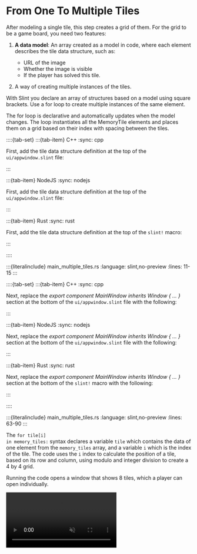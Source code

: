 <!-- Copyright © SixtyFPS GmbH <info@slint.dev> ; SPDX-License-Identifier: MIT -->

# From One To Multiple Tiles

After modeling a single tile, this step creates a grid of them. For the grid to be a game board, you need two features:

1. **A data model**: An array created as a model in code, where each element describes the tile data structure, such as:

    - URL of the image
    - Whether the image is visible
    - If the player has solved this tile.

2. A way of creating multiple instances of the tiles.

With Slint you declare an array of structures based on a model using square brackets. Use a <span class="hljs-keyword">for</span> loop
to create multiple instances of the same element.

The <span class="hljs-keyword">for</span> loop is declarative and automatically updates when
the model changes. The loop instantiates all the <span class="hljs-title">MemoryTile</span> elements and places them on a grid based on their
index with spacing between the tiles.

::::{tab-set}
:::{tab-item} C++
:sync: cpp

First, add the tile data structure definition at the top of the `ui/appwindow.slint` file:

:::

:::{tab-item} NodeJS
:sync: nodejs

First, add the tile data structure definition at the top of the `ui/appwindow.slint` file:

:::

:::{tab-item} Rust
:sync: rust

First, add the tile data structure definition at the top of the `slint!` macro:

:::

::::

:::{literalinclude} main_multiple_tiles.rs
:language: slint,no-preview
:lines: 11-15
:::

::::{tab-set}
:::{tab-item} C++
:sync: cpp

Next, replace the _export component <span class="hljs-title">MainWindow</span> inherits Window { ... }_ section at the bottom of the `ui/appwindow.slint` file with the following:

:::

:::{tab-item} NodeJS
:sync: nodejs

Next, replace the _export component <span class="hljs-title">MainWindow</span> inherits Window { ... }_ section at the bottom of the `ui/appwindow.slint` file with the following:

:::

:::{tab-item} Rust
:sync: rust

Next, replace the _export component <span class="hljs-title">MainWindow</span> inherits Window { ... }_ section at the bottom of the `slint!` macro with the following:

:::

::::

:::{literalinclude} main_multiple_tiles.rs
:language: slint,no-preview
:lines: 63-90
:::

The <code><span class="hljs-keyword">for</span> tile\[i\] <span class="hljs-keyword">in</span> memory_tiles:</code> syntax declares a variable `tile` which contains the data of one element from the `memory_tiles` array,
and a variable `i` which is the index of the tile. The code uses the `i` index to calculate the position of a tile, based on its row and column,
using modulo and integer division to create a 4 by 4 grid.

Running the code opens a window that shows 8 tiles, which a player can open individually.

<video autoplay loop muted playsinline src="https://slint.dev/blog/memory-game-tutorial/from-one-to-multiple-tiles.mp4"></video>
